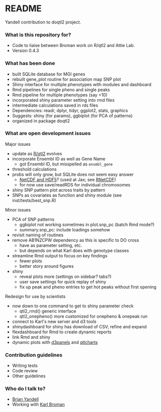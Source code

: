 # README #

Yandell contribution to doqtl2 project.

### What is this repository for? ###

* Code to liaise between Broman work on R/qtl2 and Attie Lab.
* Version 0.4.3

### What has been done ###

* built SQLite database for MGI genes
* rebuilt gene_plot routine for association map SNP plot
* Shiny interface for multiple phenotypes with modules and dashboard
* Rmd pipelines for single pheno and single peaks
* Rmd pipeline for multiple phenotypes (say <10)
* incorporated shiny parameter setting into rmd files
* intermediate calculations saved in rds files
* Dependencies: readr, dplyr, tidyr, ggplot2, stats, graphics
* Suggests: shiny (for params), ggbiplot (for PCA of patterns)
* organized in package doqtl2

### What are open development issues ###

Major issues

* update as [R/qtl2](http://kbroman.org/qtl2/) evolves
* incorporate Ensembl ID as well as Gene Name
  + got Ensembl ID, but misspelled as `ensmbl_gene`
* threshold calculations
* probs will only grow, but SQLite does not seem easy answer
  + [NetCDF and HDF5](http://www.unidata.ucar.edu/software/netcdf/docs/interoperability_hdf5.html)? (used at Jax; see [RNetCDF](https://cran.r-project.org/web/packages/RNetCDF/index.html))
  + for now use save/readRDS for individual chromosomes
* shiny SNP pattern plot across traits by pattern
* SNPs as covariates as function and shiny module (see inst/tests/best_snp.R)

Minor issues

* PCA of SNP patterns
  + ggbiplot not working sometimes in plot.snp_pc (batch Rmd mode?)
  + summary.snp_pc: include loadings somehow
* revisit naming of routines
* remove AB1NZCPW dependency as this is specific to DO cross
  + have as parameter setting, etc.
  + but depends on what Karl does with genotype classes
* streamline Rmd output to focus on key findings
  + fewer plots
  + better story around figures
* shiny
  + reveal plots more (settings on sidebar? tabs?)
  + user save settings for quick replay of shiny
  + fix up peak and pheno entries to get hot peaks without first opening

Redesign for use by scientists

* now down to one command to get to shiny parameter check
  + qtl2_rmd() generic interface
  + qtl2_onepheno() more customized for onepheno & onepeak run
* connect to Karl's new server and d3 tools
* shinydashboard for shiny has download of CSV; refine and expand
* flexdashboard for Rmd to create dynamic reports
* link Rmd and shiny
* dynamic plots with [d3panels](http://kbroman.org/d3panels/) and [qtlcharts](http://kbroman.org/qtlcharts/)

### Contribution guidelines ###

* Writing tests
* Code review
* Other guidelines

### Who do I talk to? ###

* [Brian Yandell](http://bitbucket.org/byandell)
* Working with [Karl Broman](http://bitbucket.org/kbroman)
